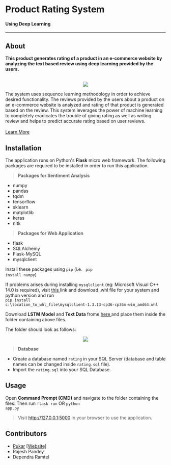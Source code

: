 # Product Rating System
#### Using Deep Learning
<hr>

## About
__This product generates rating of a product in an e-commerce website by analyzing the text based review using deep learning provided by the users.__ <br><br>
<p align="center"> <img src="https://github.com/xitish/Product-Rating/blob/master/static/aa.gif"></p>

The system uses sequence learning methodology in order to achieve desired functionality. The reviews provided by the users about a product on an e-commerce website is analyzed and rating of that product is generated based on the review. This system leverages the power of machine learning to completely eradicates the trouble of giving rating as well as writing review and helps to predict accurate rating based on user reviews. <br><br>
<a href="https://drive.google.com/file/d/15NL7WCjxYIbqRguM62V44d2FwRiwrv2X/view?usp=sharing" > Learn More </a>

## Installation
The application runs on Python's __Flask__ micro  web framework. The following packages are required to be installed in order to run this application.
> __Packages for Sentiment Analysis__
  - numpy
  - pandas
  - tqdm
  - tensorflow
  - sklearn
  - matplotlib
  - keras
  - nltk
  
  > __Packages for Web Application__
  - flask
  - SQLAlchemy
  - Flask-MySQL
  - mysqlclient
  
Install these packages using <code>pip</code> (i.e. <code> pip install numpy</code>)

If problems arises during installing <code>mysqlclient</code> (eg: Microsoft Visual C++ 14.0 is required), visit <a href="https://www.lfd.uci.edu/~gohlke/pythonlibs/#mysqlclient">this </a> link and download .whl file for your system and python version and run <br>
<code>pip install c:\location_to_whl_file\mysqlclient‑1.3.13‑cp36‑cp36m‑win_amd64.whl</code>

Download __LSTM Model__ and __Text Data__ frome <a href="https://drive.google.com/drive/folders/1M5-5ITbUmj2BA8fUfMDkBG7OiSJLTMKq?usp=sharing"> here </a>and place them inside the folder containing above files.

The folder should look as follows:
<p align="center"> <img src="https://github.com/xitish/Product-Rating/blob/master/static/a.jpg"></p>

> __Database__
  - Create a database named `rating` in your SQL Server (database and table names can be changed inside `rating.sql` file). 
  - Import the `rating.sql` into your SQL Database.

## Usage
Open __Command Prompt (CMD)__ and navigate to the folder containing the files. Then run
<code>flask run</code>
OR
<code>python app.py</code>

> Visit http://127.0.0.1:5000 in your browser to use the application.


## Contributors
- <a href="https://github.com/xitish">Pukar</a> <a href="https://pukarg.com.np"> [Website] </a>
- Rajesh Pandey
- Dependra Ramtel

